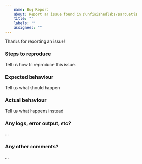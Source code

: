 ```yaml
---
    name: Bug Report
    about: Report an issue found in @unfinishedlabs/parquetjs
    title: ""
    labels: ""
    assignees: ""
---
```

Thanks for reporting an issue!

### Steps to reproduce
Tell us how to reproduce this issue.

### Expected behaviour
Tell us what should happen

### Actual behaviour
Tell us what happens instead

### Any logs, error output, etc?
...

### Any other comments?
...
